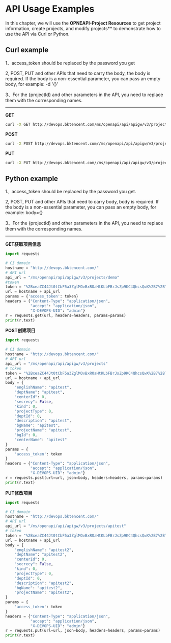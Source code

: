 # API Usage Examples

In this chapter, we will use the **OPNEAPI-Project Resources** to get project information, create projects, and modify projects** to demonstrate how to use the API via Curl or Python.

## **Curl example**

1、access_token should be replaced by the password you get

2, POST, PUT and other APIs that need to carry the body, the body is required. If the body is a non-essential parameter, you can pass an empty body, for example: -d '{}'

3、For the {projectId} and other parameters in the API, you need to replace them with the corresponding names.

---

**GET**

```bash
curl -X GET http://devops.bktencent.com/ms/openapi/api/apigw/v3/projects/demo?access_token=%2BxeaZC44Jt0tCbF5a3ZglMOvBxROaHtKLbFBrJsZp9KC4QhcsQwX%2B7%2BTZihy1Tg5iLj5Gsj%2FdCC51MakqW0UGQ%3D%3D -H "accept: application/json" -H "Content-Type: application/json" -H "X-DEVOPS-UID: admin"
```



**POST**

```bash
curl -X POST http://devops.bktencent.com//ms/openapi/api/apigw/v3/projects?access_token=%252BxeaZC44Jt0tCbF5a3ZglMOvBxROaHtKLbFBrJsZp9KC4QhcsQwX%252B7%252BTZihy1Tg5iLj5Gsj%252FdCC51MakqW0UGQ%253D%253D -H "accept: application/json" -H "Content-Type: application/json" -H "X-DEVOPS-UID: admin" -d '{"englishName":"apitest","deptName":"apitest","centerId":0,"secrecy":false,"kind":0,"projectType":0,"deptId":0,"description":"apitest","bgName":"apitest","projectName":"apitest"}'
```



**PUT**

```bash
curl -X PUT http://devops.bktencent.com//ms/openapi/api/apigw/v3/projects/apitest2?access_token=%252BxeaZC44Jt0tCbF5a3ZglMOvBxROaHtKLbFBrJsZp9KC4QhcsQwX%252B7%252BTZihy1Tg5iLj5Gsj%252FdCC51MakqW0UGQ%253D%253D -H "accept: application/json" -H "Content-Type: application/json" -H "X-DEVOPS-UID: admin" -d '{"englishName":"apitest2","deptName":"apitest2","centerId":0,"secrecy":false,"kind":0,"projectType":0,"deptId":0,"description":"apitest2","bgName":"apitest2","projectName":"apitest2"}'
```





## **Python example**

1、access_token should be replaced by the password you get.

2, POST, PUT and other APIs that need to carry body, body is required. If the body is a non-essential parameter, you can pass an empty body, for example: body={}

3、For the {projectId} and other parameters in the API, you need to replace them with the corresponding names.

---

**GET获取项目信息**

```python
import requests

# CI domain
hostname = "http://devops.bktencent.com/"
# API url
api_url = "/ms/openapi/api/apigw/v3/projects/demo"
#token
token = "%2BxeaZC44Jt0tCbF5a3ZglMOvBxROaHtKLbFBrJsZp9KC4QhcsQwX%2B7%2BTZihy1Tg5iLj5Gsj%2FdCC51MakqW0UGQ%3D%3D"
url = hostname + api_url
params = {'access_token': token}
headers = {"Content-Type": "application/json",
           "accept": "application/json",
           "X-DEVOPS-UID": "admin"}
r = requests.get(url, headers=headers, params=params)
print(r.text)
```



**POST创建项目**

```python
import requests

# CI domain
hostname = "http://devops.bktencent.com/"
# API url
api_url = "/ms/openapi/api/apigw/v3/projects"
# token 
token = "%2BxeaZC44Jt0tCbF5a3ZglMOvBxROaHtKLbFBrJsZp9KC4QhcsQwX%2B7%2BTZihy1Tg5iLj5Gsj%2FdCC51MakqW0UGQ%3D%3D"
url = hostname + api_url
body = {
    "englishName": "apitest",
    "deptName": "apitest",
    "centerId": 0,
    "secrecy": False,
    "kind": 0,
    "projectType": 0,
    "deptId": 0,
    "description": "apitest",
    "bgName": "apitest",
    "projectName": "apitest",
    "bgId": 0,
    "centerName": "apitest"
}
params = {
    'access_token': token
}
headers = {"Content-Type": "application/json",
           "accept": "application/json",
           "X-DEVOPS-UID": "admin"}
r = requests.post(url=url, json=body, headers=headers, params=params)
print(r.text)
```



**PUT修改项目**

```python
import requests

# CI domain
hostname = "http://devops.bktencent.com/"
# API url
api_url = "/ms/openapi/api/apigw/v3/projects/apitest"
# token 
token = "%2BxeaZC44Jt0tCbF5a3ZglMOvBxROaHtKLbFBrJsZp9KC4QhcsQwX%2B7%2BTZihy1Tg5iLj5Gsj%2FdCC51MakqW0UGQ%3D%3D"
url = hostname + api_url
body = {
    "englishName": "apitest2",
    "deptName": "apitest2",
    "centerId": 0,
    "secrecy": False,
    "kind": 0,
    "projectType": 0,
    "deptId": 0,
    "description": "apitest2",
    "bgName": "apitest2",
    "projectName": "apitest2",
}
params = {
    'access_token': token
}
headers = {"Content-Type": "application/json",
           "accept": "application/json",
           "X-DEVOPS-UID": "admin"}
r = requests.put(url=url, json=body, headers=headers, params=params)
print(r.text)
```

